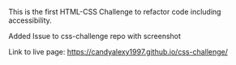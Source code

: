 This is the first HTML-CSS Challenge to refactor code including accessibility.  

Added Issue to css-challenge repo with screenshot

Link to live page: https://candyalexy1997.github.io/css-challenge/

